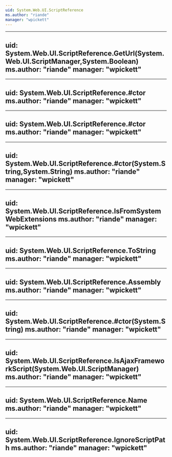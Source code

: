 ```yaml
---
uid: System.Web.UI.ScriptReference
ms.author: "riande"
manager: "wpickett"
---
```


---
uid: System.Web.UI.ScriptReference.GetUrl(System.Web.UI.ScriptManager,System.Boolean)
ms.author: "riande"
manager: "wpickett"
---

---
uid: System.Web.UI.ScriptReference.#ctor
ms.author: "riande"
manager: "wpickett"
---

---
uid: System.Web.UI.ScriptReference.#ctor
ms.author: "riande"
manager: "wpickett"
---

---
uid: System.Web.UI.ScriptReference.#ctor(System.String,System.String)
ms.author: "riande"
manager: "wpickett"
---

---
uid: System.Web.UI.ScriptReference.IsFromSystemWebExtensions
ms.author: "riande"
manager: "wpickett"
---

---
uid: System.Web.UI.ScriptReference.ToString
ms.author: "riande"
manager: "wpickett"
---

---
uid: System.Web.UI.ScriptReference.Assembly
ms.author: "riande"
manager: "wpickett"
---

---
uid: System.Web.UI.ScriptReference.#ctor(System.String)
ms.author: "riande"
manager: "wpickett"
---

---
uid: System.Web.UI.ScriptReference.IsAjaxFrameworkScript(System.Web.UI.ScriptManager)
ms.author: "riande"
manager: "wpickett"
---

---
uid: System.Web.UI.ScriptReference.Name
ms.author: "riande"
manager: "wpickett"
---

---
uid: System.Web.UI.ScriptReference.IgnoreScriptPath
ms.author: "riande"
manager: "wpickett"
---
